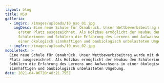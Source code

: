 ```yaml
---
layout: blog
title: NSO
galleria:
  - imgSrc: /images/uploads/10_nso_01.jpg
    imgDesc: Eine neue Schule für Osnabrück. Unser Wettbewerbsbeitrag wurde mit dem
      ersten Platz ausgezeichnet. Als Holzbau ermöglicht der Neubau den
      Schülerinnen und Schülern die Erfahrung des Lernens und Aufwachsens in
      einer ökologisch sinnhaftigen und baubiologisch unbelasteten Umgebung.
  - imgSrc: /images/uploads/10_nso_02.jpg
mobileText: >
  Eine neue Schule für Osnabrück. Unser Wettbewerbsbeitrag wurde mit dem ersten
  Platz ausgezeichnet. Als Holzbau ermöglicht der Neubau den Schülerinnen und
  Schülern die Erfahrung des Lernens und Aufwachsens in einer ökologisch
  sinnhaftigen und baubiologisch unbelasteten Umgebung.
date: 2021-04-06T20:48:21.755Z
---
```

